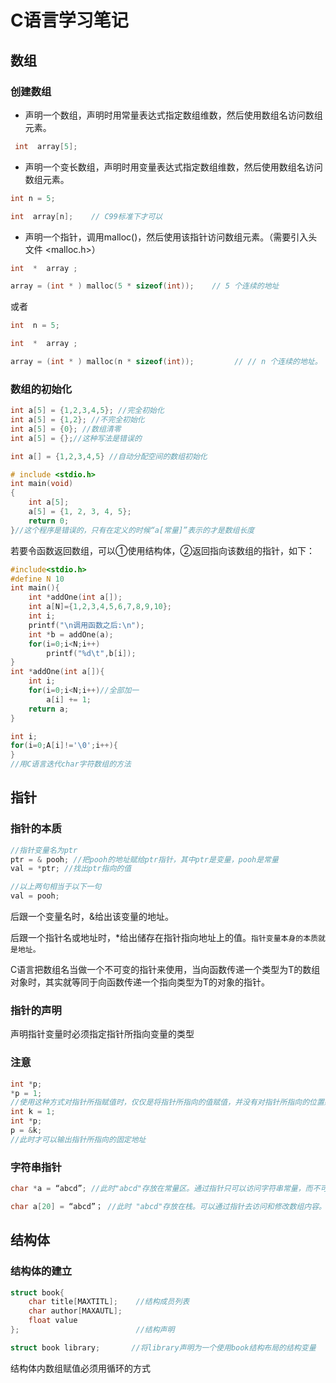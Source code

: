 # C语言学习笔记

## 数组

### 创建数组

- 声明一个数组，声明时用常量表达式指定数组维数，然后使用数组名访问数组元素。

```c
 int  array[5];
```

- 声明一个变长数组，声明时用变量表达式指定数组维数，然后使用数组名访问数组元素。

```c
int n = 5;

int  array[n];    // C99标准下才可以 
```

- 声明一个指针，调用malloc()，然后使用该指针访问数组元素。（需要引入头文件  <malloc.h>）

```c
int  *  array ;

array = (int * ) malloc(5 * sizeof(int));    // 5 个连续的地址
```

或者

```c
int  n = 5;

int  *  array ;

array = (int * ) malloc(n * sizeof(int));         // // n 个连续的地址。 C99标准下才可以
```
### 数组的初始化

```C
int a[5] = {1,2,3,4,5}; //完全初始化
int a[5] = {1,2}; //不完全初始化
int a[5] = {0}; //数组清零
int a[5] = {};//这种写法是错误的

int a[] = {1,2,3,4,5} //自动分配空间的数组初始化
```

```C
# include <stdio.h>
int main(void)
{
	int a[5];
	a[5] = {1, 2, 3, 4, 5};
	return 0;
}//这个程序是错误的，只有在定义的时候“a[常量]”表示的才是数组长度
```

若要令函数返回数组，可以①使用结构体，②返回指向该数组的指针，如下：

```C
#include<stdio.h>
#define N 10
int main(){
    int *addOne(int a[]);
    int a[N]={1,2,3,4,5,6,7,8,9,10};
    int i;
    printf("\n调用函数之后:\n");
    int *b = addOne(a);
    for(i=0;i<N;i++)
        printf("%d\t",b[i]);
}
int *addOne(int a[]){
    int i;
    for(i=0;i<N;i++)//全部加一
        a[i] += 1;
    return a;
}
```

```C
int i;
for(i=0;A[i]!='\0';i++){
}
//用C语言迭代char字符数组的方法
```



## 指针

### 指针的本质

```c
//指针变量名为ptr
ptr = & pooh; //把pooh的地址赋给ptr指针，其中ptr是变量，pooh是常量
val = *ptr; //找出ptr指向的值

//以上两句相当于以下一句
val = pooh;
```

后跟一个变量名时，&给出该变量的地址。

后跟一个指针名或地址时，*给出储存在指针指向地址上的值。`指针变量本身的本质就是地址。`

C语言把数组名当做一个不可变的指针来使用，当向函数传递一个类型为T的数组对象时，其实就等同于向函数传递一个指向类型为T的对象的指针。

### 指针的声明

声明指针变量时必须指定指针所指向变量的类型

### 注意

```c
int *p;
*p = 1;
//使用这种方式对指针所指赋值时，仅仅是将指针所指向的值赋值，并没有对指针所指向的位置赋值，所以指针所指向的内存空间是随机的，此时无法print指针地址
int k = 1;
int *p;
p = &k;
//此时才可以输出指针所指向的固定地址
```

### 字符串指针

```C
char *a = “abcd”; //此时"abcd"存放在常量区。通过指针只可以访问字符串常量，而不可以改变它。

char a[20] = “abcd”； //此时 "abcd"存放在栈。可以通过指针去访问和修改数组内容。
```



## 结构体

### 结构体的建立

```c
struct book{
    char title[MAXTITL];    //结构成员列表
    char author[MAXAUTL];
    float value
};                          //结构声明

struct book library;       //将library声明为一个使用book结构布局的结构变量


```

结构体内数组赋值必须用循环的方式